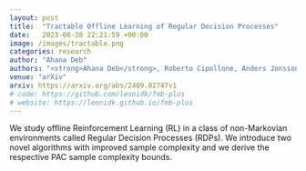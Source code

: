 ```yaml
---
layout: post
title:  "Tractable Offline Learning of Regular Decision Processes"
date:   2023-08-28 22:21:59 +00:00
image: /images/tractable.png
categories: research
author: "Ahana Deb"
authors: "<strong>Ahana Deb</strong>, Roberto Cipollone, Anders Jonsson, Alessandro Ronca, Mohammad Sadegh Talebi"
venue: "arXiv"
arxiv: https://arxiv.org/abs/2409.02747v1
# code: https://github.com/leonidk/fmb-plus
# website: https://leonidk.github.io/fmb-plus
---
```

We study offline Reinforcement Learning (RL) in a class of non-Markovian environments called Regular Decision Processes (RDPs). We introduce two novel algorithms with improved sample complexity and we derive the respective PAC sample complexity bounds.